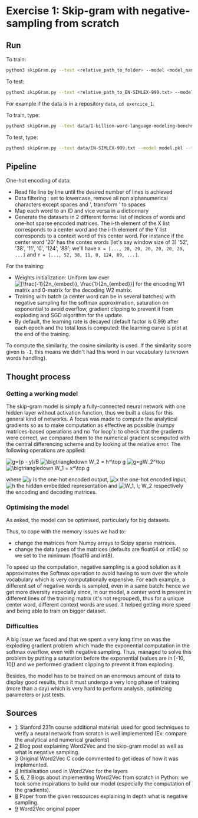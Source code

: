 # Exercise 1: Skip-gram with negative-sampling from scratch

## Run
To train:
```bash
python3 skipGram.py --text <relative_path_to_folder> --model <model_name.pkl>
```
To test:
```bash
python3 skipGram.py --text <relative_path_to_EN-SIMLEX-999.txt> --model <model_name.pkl> --test
```

For example if the data is in a repository `data`, `cd exercice_1`.

To train, type:
```bash
python3 skipGram.py --text data/1-billion-word-language-modeling-benchmark-r13output/training-monolingual.tokenized.shuffled --model model.pkl
```
To test, type:
```bash
python3 skipGram.py --text data/EN-SIMLEX-999.txt --model model.pkl --test
```

## Pipeline
One-hot encoding of data:
- Read file line by line until the desired number of lines is achieved
- Data filtering : set to lowercase, remove all non alphanumerical characters except spaces and ', transform ' to spaces
- Map each word to an ID and vice versa in a dictionnary
- Generate the datasets in 2 different forms: list of indices of words and one-hot sparse encoded matrices. The i-th element of the X list corresponds to a center word and the i-th element of the Y list corresponds to a context word of this center word. For instance if the center word '20' has the contex words (let's say window size of 3) '52', '38', '11', '0', '124', '89'; we'll have `X = [..., 20, 20, 20, 20, 20, 20, ...]` and `Y = [..., 52, 38, 11, 0, 124, 89, ...]`.

For the training:
- Weights initialization: Uniform law over <img src="https://latex.codecogs.com/gif.latex?[\frac{-1}{2n_{embed}},&space;\frac{1}{2n_{embed}}]" title="[\frac{-1}{2n_{embed}}, \frac{1}{2n_{embed}}]" /> for the encoding W1 matrix and 0-matrix for the decoding W2 matrix.
- Training with batch (a center word can be in several batches) with negative sampling for the softmax approximation, saturation on exponential to avoid overflow, gradient clipping to prevent it from exploding and SGD algorithm for the update.
- By default, the learning rate is decayed (default factor is 0.99) after each epoch and the total loss is computed: the learning curve is plot at the end of the training.

To compute the similarity, the cosine similarity is used. If the similarity score given is `-1`, this means we didn't had this word in our vocabulary (unknown words handling).

## Thought process

### Getting a working model
The skip-gram model is simply a fully-connected neural network with one hidden layer without activation function, thus we built a class for this general kind of networks. A focus was made to compute the analytical gradients so as to make computation as effective as possible (numpy matrices-based operations and no 'for loop'): to check that the gradients were correct, we compared them to the numerical gradient scomputed with the central differencing scheme and by looking at the relative error. The following operations are applied:

<img src="https://latex.codecogs.com/gif.latex?g=(p&space;-&space;y)/B" title="g=(p - y)/B" />

<img src="https://latex.codecogs.com/gif.latex?\bigtriangledown&space;W_2&space;=&space;h^\top&space;g" title="\bigtriangledown W_2 = h^\top g" />

<img src="https://latex.codecogs.com/gif.latex?g=gW_2^\top" title="g=gW_2^\top" />

<img src="https://latex.codecogs.com/gif.latex?\bigtriangledown&space;W_1&space;=&space;x^\top&space;g" title="\bigtriangledown W_1 = x^\top g" />

where <img src="https://latex.codecogs.com/gif.latex?y" title="y" /> is the one-hot encoded output, <img src="https://latex.codecogs.com/gif.latex?x" title="x" /> the one-hot encoded input, <img src="https://latex.codecogs.com/gif.latex?h" title="h" /> the hidden embedded representation and <img src="https://latex.codecogs.com/gif.latex?W_1,&space;\;&space;W_2" title="W_1, \; W_2" /> respectively the encoding and decoding matrices.

### Optimising the model
As asked, the model can be optimised, particularly for big datasets.

Thus, to cope with the memory issues we had to:
- change the matrices from Numpy arrays to Scipy sparse matrices.
- change the data types of the matrices (defaults are float64 or int64) so we set to the minimum (float16 and int8).

To speed up the computation, negative sampling is a good solution as it approximates the Softmax operation to avoid having to sum over the whole vocabulary which is very computationally expensive. For each example, a different set of negative words is sampled, even in a same batch: hence we get more diversity especially since, in our model, a center word is present in different lines of the training matrix (it's not regrouped), thus for a unique center word, different context words are used. It helped getting more speed and being able to train on bigger dataset.

### Difficulties
A big issue we faced and that we spent a very long time on was the exploding gradient problem which made the exponential computation in the softmax overflow, even with negative sampling. Thus, managed to solve this problem by putting a saturation before the exponential (values are in [-10, 10]) and we performed gradient clipping to prevent it from exploding.

Besides, the model has to be trained on an enormous amount of data to display good results, thus it must undergo a very long phase of training (more than a day) which is very hard to perform analysis, optimizing parameters or just tests.

## Sources
- [1](http://cs231n.github.io/neural-networks-3/): Stanford 231n course additional material: used for good techniques to verify a neural network from scratch is well implemented (Ex: compare the analytical and numerical gradients)
- [2](http://mccormickml.com/2016/04/19/word2vec-tutorial-the-skip-gram-model/) Blog post explaining Word2Vec and the skip-gram model as well as what is negative sampling.
- [3](https://github.com/chrisjmccormick/word2vec_commented) Original Word2Vec C code commented to get ideas of how it was implemented.
- [4](http://building-babylon.net/2015/07/13/word2vec-weight-initialisation/) Initialisation used in Word2Vec for the layers
- [5](https://nathanrooy.github.io/posts/2018-03-22/word2vec-from-scratch-with-python-and-numpy/), [6](https://towardsdatascience.com/word2vec-from-scratch-with-numpy-8786ddd49e72), [7](https://towardsdatascience.com/an-implementation-guide-to-word2vec-using-numpy-and-google-sheets-13445eebd281) Blogs about implementing Word2Vec from scratch in Python: we took some inspirations to build our model (especially the computation of the gradients).
- [8](https://www.cs.bgu.ac.il/~yoavg/publications/negative-sampling.pdf) Paper from the given ressources explaining in depth what is negative sampling.
- [9](https://arxiv.org/abs/1301.3781) Word2Vec original paper
